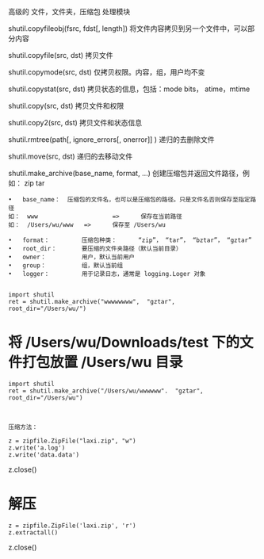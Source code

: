 
高级的 文件，文件夹，压缩包  处理模块

shutil.copyfileobj(fsrc,  fdst[, length])
	将文件内容拷贝到另一个文件中，可以部分内容

shutil.copyfile(src,  dst)
	拷贝文件

shutil.copymode(src,  dst)
	仅拷贝权限。内容，组，用户均不变

shutil.copystat(src,  dst)
	拷贝状态的信息，包括：mode bits， atime，mtime

shutil.copy(src, dst)
	拷贝文件和权限

shutil.copy2(src, dst)
	拷贝文件和状态信息

shutil.rmtree(path[, ignore_errors[, onerror]] )
	递归的去删除文件

shutil.move(src,  dst)
	递归的去移动文件

shutil.make_archive(base_name, format, ...)
	创建压缩包并返回文件路径，例如：  zip  tar

	•   base_name：  压缩包的文件名，也可以是压缩包的路径。只是文件名否则保存至指定路径
	如：  www                     =>      保存在当前路径
	如：  /Users/wu/www   =>      保存至 /Users/wu

	•   format：         压缩包种类：      “zip”， “tar”， “bztar”， “gztar”
	•   root_dir：       要压缩的文件夹路径（默认当前目录）
	•   owner：          用户，默认当前用户
	•   group：          组，默认当前组
	•   logger：         用于记录日志，通常是 logging.Loger 对象


	import shutil
	ret = shutil.make_archive("wwwwwwww",  "gztar",  root_dir="/Users/wu/")

# 将 /Users/wu/Downloads/test    下的文件打包放置  /Users/wu 目录
	import shutil
	ret = shutil.make_archive("/Users/wu/wwwwww".  "gztar",  root_dir="/Users/wu")



	压缩方法：

	z = zipfile.ZipFile("laxi.zip", "w")
	z.write('a.log')
	z.write('data.data')
z.close()

# 解压
	z = zipfile.ZipFile('laxi.zip', 'r')
	z.extractall()
z.close()




